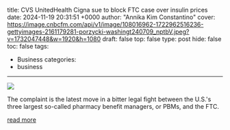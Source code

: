 title: CVS UnitedHealth Cigna sue to block FTC case over insulin prices
date: 2024-11-19 20:31:51 +0000
author: "Annika Kim Constantino"
cover: https://image.cnbcfm.com/api/v1/image/108016962-1722962516236-gettyimages-2161179281-porzycki-washingt240709_nptbV.jpeg?v=1732047448&w=1920&h=1080
draft: false
top: false
type: post
hide: false
toc: false
tags:
  - Business
categories:
  - business
---

![](https://image.cnbcfm.com/api/v1/image/108016962-1722962516236-gettyimages-2161179281-porzycki-washingt240709_nptbV.jpeg?v=1732047448&w=1920&h=1080)

The complaint is the latest move in a bitter legal fight between the U.S.'s three largest so-called pharmacy benefit managers, or PBMs, and the FTC.

[read more](https://www.cnbc.com/2024/11/19/cvs-unitedhealth-cigna-sue-to-block-ftc-case-over-insulin-prices.html)
